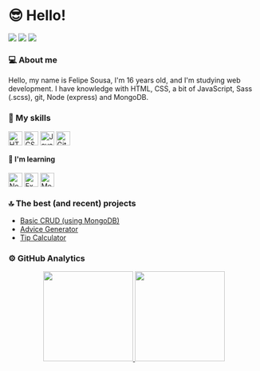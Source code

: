 # 😎 Hello!
<a href="mailto:ulipese@outlook.com" target="_blank"><img src="https://img.shields.io/badge/Gmail-D14836?style=for-the-badge&logo=gmail&logoColor=white"></a>
<a href="https://www.linkedin.com/in/ulipese" target="_blank"><img src="https://img.shields.io/badge/-LinkedIn-%230077B5?style=for-the-badge&logo=linkedin&logoColor=white"></a> 
<a href="https://t.me/ulipese" target="_blank"><img src="https://img.shields.io/badge/Telegram-2CA5E0?style=for-the-badge&logo=telegram&logoColor=white"></a>
<!-- <a href="https://www.codewars.com/users/ulipese/badges" target="_blank" ><img src="https://www.codewars.com/users/ulipese/badges/micro" height="28px"></a>  -->

### 💻 About me
<p>
Hello, my name is Felipe Sousa, I'm 16 years old, and I'm studying web development. I have knowledge with HTML, CSS, a bit of JavaScript, Sass (.scss), git, Node (express) and MongoDB.
</p>


### 🧠 My skills
<p>
<img align="center" src="https://img.shields.io/badge/HTML5-E34F26?style=for-the-badge&logo=html5&logoColor=white" alt="HTML5" height="28px" />
<img align="center" src="https://img.shields.io/badge/CSS3-1572B6?style=for-the-badge&logo=css3&logoColor=white" alt="CSS" height="28px" />
<img align="center" src="https://img.shields.io/badge/JavaScript-323330?style=for-the-badge&logo=javascript&logoColor=F7DF1E" alt="JavaScript" height="28px" />
<img align="center" src="https://img.shields.io/badge/GIT-E44C30?style=for-the-badge&logo=git&logoColor=white" alt="Git" height="28px" />
</p>

#### 📖 I'm learning
<p>
<img align="center" src="https://img.shields.io/badge/Node.js-339933?style=for-the-badge&logo=nodedotjs&logoColor=white" alt="Node" height="28px" />
<img align="center" src="https://img.shields.io/badge/Express.js-000000?style=for-the-badge&logo=express&logoColor=white" alt="Express" height="28px" />
<img align="center" src="https://img.shields.io/badge/MongoDB-4EA94B?style=for-the-badge&logo=mongodb&logoColor=white" alt="MongoDB" height="28px" />
</p>

<!--
<img align="center" src="https://img.shields.io/badge/MySQL-005C84?style=for-the-badge&logo=mysql&logoColor=white" alt="MySql" height="28px" />
<img align="center" src="https://img.shields.io/badge/React-20232A?style=for-the-badge&logo=react&logoColor=61DAFB" alt="React" height="28px" />
<img align="center" src="https://img.shields.io/badge/Redux-593D88?style=for-the-badge&logo=redux&logoColor=white" alt="Redux" height="28px" />
<img align="center" src="https://img.shields.io/badge/styled--components-DB7093?style=for-the-badge&logo=styled-components&logoColor=white" alt="Styled Components" 
height="28px" />
-->

### 🔝 The best (and recent) projects
<ul>
 <li><a href="https://ulipese-users-crud.herokuapp.com/user" target="_blank">Basic CRUD (using MongoDB)</a></li>
 <li><a href="https://ulipese.github.io/advice-generator-app/" target="_blank">Advice Generator</a></li>
 <li><a href="https://ulipese.github.io/tip-calculator-app/" target="_blank">Tip Calculator</a></li>
</ul>

<!-- 
### 📃 [Certificates](https://drive.google.com/)
depois coloque os link de um lugar que você deixa seus certificados
-->

### ⚙️ GitHub Analytics
<div align="center">
  <a href="https://github.com/ulipese">
  <img height="180em" src="https://github-readme-stats.vercel.app/api?username=ulipese&show_icons=true&theme=dracula&include_all_commits=true&count_private=true" />
  <img height="180em" src="https://github-readme-stats.vercel.app/api/top-langs/?username=ulipese&layout=compact&langs_count=7&theme=dracula" />
  </a>
</div>

